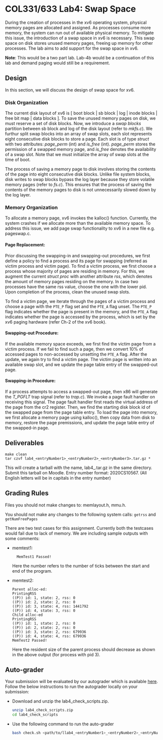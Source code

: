 # COL331/633 Lab4: Swap Space

During the creation of processes in the xv6 operating system, physical memory pages are allocated and assigned. As processes consume more memory, the system can run out of available physical memory. To mitigate this issue, the introduction of a swap space in xv6 is necessary. This swap space on disk stores unused memory pages, freeing up memory for other processes. The lab aims to add support for the swap space in xv6.

**Note**: This would be a two part lab. Lab-4b would be a continuation of this lab and demand paging would still be a requirement. 

## Design
In this section, we will discuss the design of swap space for xv6.

### Disk Organization
The current disk layout of xv6 is [ boot block | sb block | log | inode blocks | free bit map | data blocks ]. To save the unused memory pages on disk, we must reserve a set of disk blocks. Now, we introduce a *swap blocks* partition between sb block and log of the disk layout (refer to *mkfs.c*).  We furthur split swap blocks into an array of swap slots, each slot represents eight consecutive disk blocks to store a page. Each slot is of type *struct* with two attributes: *page_perm* (int) and *is_free* (int). *page_perm* stores the permission of a swapped memory page, and *is_free* denotes the availability of a swap slot. Note that we must initialize the array of swap slots at the time of boot.

The process of saving a memory page to disk involves storing the contents of the page into eight consecutive disk blocks. Unlike file system blocks, disk writes to swap blocks bypass the log layer because they store volatile memory pages (refer to *fs.c*). This ensures that the process of saving the contents of the memory pages to disk is not unnecessarily slowed down by the log layer.

### Memory Organization
To allocate a memory page, xv6 invokes the kalloc() function. Currently, the system crashes if we allocate more than the available memory space. To address this issue, we add page swap functionality to xv6 in a new file e.g. pageswap.c. 

#### Page Replacement:
Prior discussing the swapping-in and swapping-out procedures, we first define a policy to find a process and its page for swapping (referred as victim process and victim page). To find a victim process, we first choose a process whose majority of pages are residing in memory. For this, we augment the current *struct proc* with another attribute *rss*, which denotes the amount of memory pages residing on the memory. In case two processes have the same rss value, choose the one with the lower pid. Upon completion of the process, clean the unused swap slots.

To find a victim page, we iterate through the pages of a victim process and choose a page with the `PTE_P` flag set and the `PTE_A` flag unset. The `PTE_P` flag indicates whether the page is present in the memory, and the `PTE_A` flag indicates whether the page is accessed by the process, which is set by the xv6 paging hardware (refer Ch-2 of the xv6 book). 

#### Swapping-out Procedure:
If the available memory space exceeds, we first find the victim page from a victim process. If we fail to find such a page, then we convert 10% of accessed pages to non-accessed by unsetting the `PTE_A` flag. After the update, we again try to find a victim page. The victim page is written into an available swap slot, and we update the page table entry of the swapped-out page.

#### Swapping-in Procedure:
If a process attempts to access a swapped-out page, then x86 will generate the *T_PGFLT* trap signal (refer to *trap.c*). We invoke a page fault handler on receiving this signal. The page fault handler first reads the virtual address of the page from the cr2 register. Then, we find the starting disk block id of the swapped page from the page table entry. To load the page into memory, we first allocate a memory page using kalloc(), then copy data from disk to memory, restore the page premissions, and update the page table entry of the swapped-in page.

## Deliverables
```
make clean
tar czvf lab4_<entryNumber1>_<entryNumber2>_<entryNumber3>.tar.gz *
```

This will create a tarball with the name, lab4_<entryNumber1>_<entryNumber2>_<entryNumber3>.tar.gz in the same directory. Submit this tarball on Moodle. Entry number format: 2020CS10567. (All English letters will be in capitals in the entry number)
## Grading Rules
Files you should not make changes to: memlayout.h, mmu.h.

You should not make any changes to the following system calls: `getrss` and `getNumFreePages`

There are two test cases for this assignment. Currently both the testcases would fail due to lack of memory. We are including sample outputs with some comments:

+ memtest1:
  ```
	MemTest1 Passed!
  ```
  
  Here the number refers to the number of ticks between the start and end of the program.

+ memtest2:
  ```
  Parent alloc-ed:
  PrintingRSS
  ((P)) id: 1, state: 2, rss: 0
  ((P)) id: 2, state: 2, rss: 0
  ((P)) id: 3, state: 4, rss: 1441792
  ((P)) id: 4, state: 3, rss: 0
  Child alloc-ed
  PrintingRSS
  ((P)) id: 1, state: 2, rss: 0
  ((P)) id: 2, state: 2, rss: 0
  ((P)) id: 3, state: 2, rss: 679936
  ((P)) id: 4, state: 4, rss: 679936
  MemTest2 Passed!
  ```

  Here the resident size of the parent process should decrease as shown in the above output (for process with pid 3).
## Auto-grader
Your submission will be evaluated by our autograder which is available [here](https://drive.google.com/file/d/1L1ONPRomc09aG5YKGwKnILJbKxgiLpnH/view?usp=sharing). Follow the below instructions to run the autograder locally on your submission:

- Download and unzip the lab4_check_scripts.zip.
  ```bash
  unzip lab4_check_scripts.zip
  cd lab4_check_scripts
  ```
- Use the following command to run the auto-grader
  ```bash
  bash check.sh <path/to/llab4_<entryNumber1>_<entryNumber2>_<entryNumber3>.tar.gz>
  ```
